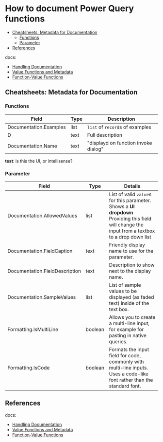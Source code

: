 # How to document Power Query functions

<!-- @import "[TOC]" {cmd="toc" depthFrom=2 depthTo=6 orderedList=false} -->

<!-- code_chunk_output -->

- [Cheatsheets: Metadata for Documentation](#cheatsheets-metadata-for-documentation)
  - [Functions](#functions)
  - [Parameter](#parameter)
- [References](#references)

<!-- /code_chunk_output -->

docs:

- [Handling Documentation](https://docs.microsoft.com/en-us/power-query/handlingdocumentation)
- [Value Functions and Metadata](https://docs.microsoft.com/en-us/powerquery-m/value-functions#__toc360789751)
- [Function-Value Functions](https://docs.microsoft.com/en-us/powerquery-m/function-values)

## Cheatsheets: Metadata for Documentation

### Functions

| Field                         | Type | Description                          |
| ----------------------------- | ---- | ------------------------------------ |
| Documentation.Examples        | list | `list` of `record`s of examples      |
| D | text | Full description                     |
| Documentation.Name            | text | "displayd on function invoke dialog" |

**test**: is this the UI, or intellisense?

### Parameter

| Field                          | Type    | Details                                                                                                                                               |
| ------------------------------ | ------- | ----------------------------------------------------------------------------------------------------------------------------------------------------- |
| Documentation.AllowedValues    | list    | List of valid `value`s for this parameter. <br/>Shows a **UI dropdown** Providing this field will change the input from a textbox to a drop down list |
| Documentation.FieldCaption     | text    | Friendly display name to use for the parameter.                                                                                                       |
| Documentation.FieldDescription | text    | Description to show next to the display name.                                                                                                         |
| Documentation.SampleValues     | list    | List of sample values to be displayed (as faded text) inside of the text box.                                                                         |
| Formatting.IsMultiLine         | boolean | Allows you to create a multi-line input, for example for pasting in native queries.                                                                   |
| Formatting.IsCode              | boolean | Formats the input field for code, commonly with multi-line inputs. Uses a code-like font rather than the standard font.                               |

## References

docs:

- [Handling Documentation](https://docs.microsoft.com/en-us/power-query/handlingdocumentation)
- [Value Functions and Metadata](https://docs.microsoft.com/en-us/powerquery-m/value-functions#__toc360789751)
- [Function-Value Functions](https://docs.microsoft.com/en-us/powerquery-m/function-values)
